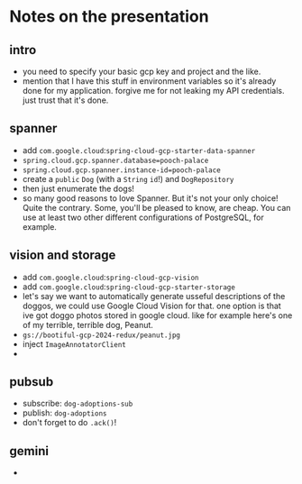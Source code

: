 # Notes on the presentation 

## intro 
* you need to specify your basic gcp key and project and the like.
* mention that I have this stuff in environment variables so it's already done for my application. forgive me for not leaking my API credentials. just trust that it's done.

## spanner 
* add `com.google.cloud`:`spring-cloud-gcp-starter-data-spanner`
* `spring.cloud.gcp.spanner.database=pooch-palace`
* `spring.cloud.gcp.spanner.instance-id=pooch-palace`
* create a `public` `Dog` (with a `String` `id`!) and `DogRepository` 
* then just enumerate the dogs!
* so many good reasons to love Spanner. But it's not your only choice! Quite the contrary. Some, you'll be pleased to know, are cheap. You can use at least two other different configurations of PostgreSQL, for example. 

## vision and storage
* add `com.google.cloud`:`spring-cloud-gcp-vision`
* add `com.google.cloud`:`spring-cloud-gcp-starter-storage`
* let's say we want to automatically generate usseful descriptions of the doggos, we could use Google Cloud Vision for that. one option is that ive got doggo photos stored in google cloud. like for example here's one of my terrible, terrible dog, Peanut.
* `gs://bootiful-gcp-2024-redux/peanut.jpg`  
* inject `ImageAnnotatorClient` 
* 

## pubsub
* subscribe: `dog-adoptions-sub`
* publish: `dog-adoptions`
* don't forget to do `.ack()`!

## gemini 
* 